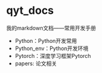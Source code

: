 # qyt_docs
我的markdown文档——常用开发手册

- Python：Python开发常用
- Python_env：Python开发环境
- Pytorch：深度学习框架Pytorch
- papers: 论文相关